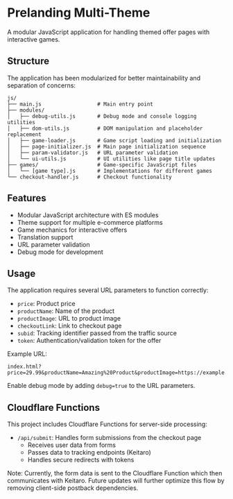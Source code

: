 # Prelanding Multi-Theme

A modular JavaScript application for handling themed offer pages with interactive games.

## Structure

The application has been modularized for better maintainability and separation of concerns:

```
js/
├── main.js                  # Main entry point
├── modules/
│   ├── debug-utils.js       # Debug mode and console logging utilities
│   ├── dom-utils.js         # DOM manipulation and placeholder replacement
│   ├── game-loader.js       # Game script loading and initialization
│   ├── page-initializer.js  # Main page initialization sequence
│   ├── param-validator.js   # URL parameter validation
│   └── ui-utils.js          # UI utilities like page title updates
├── games/                   # Game-specific JavaScript files
│   └── [game type].js       # Implementations for different games
└── checkout-handler.js      # Checkout functionality
```

## Features

- Modular JavaScript architecture with ES modules
- Theme support for multiple e-commerce platforms
- Game mechanics for interactive offers
- Translation support
- URL parameter validation
- Debug mode for development

## Usage

The application requires several URL parameters to function correctly:
- `price`: Product price
- `productName`: Name of the product
- `productImage`: URL to product image
- `checkoutLink`: Link to checkout page
- `subid`: Tracking identifier passed from the traffic source
- `token`: Authentication/validation token for the offer

Example URL:
```
index.html?price=29.99&productName=Amazing%20Product&productImage=https://example.com/image.jpg&checkoutLink=https://checkout.example.com&subid=abc123&token=xyz789
```

Enable debug mode by adding `debug=true` to the URL parameters.

## Cloudflare Functions

This project includes Cloudflare Functions for server-side processing:

- `/api/submit`: Handles form submissions from the checkout page
  - Receives user data from forms
  - Passes data to tracking endpoints (Keitaro)
  - Handles secure redirects with tokens

Note: Currently, the form data is sent to the Cloudflare Function which then communicates with Keitaro. Future updates will further optimize this flow by removing client-side postback dependencies. 